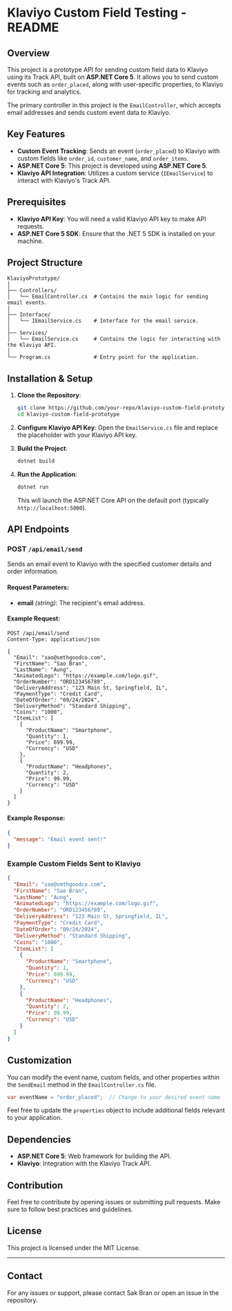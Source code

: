 # Klaviyo Custom Field Testing - README

## Overview
This project is a prototype API for sending custom field data to Klaviyo using its Track API, built on **ASP.NET Core 5**. It allows you to send custom events such as `order_placed`, along with user-specific properties, to Klaviyo for tracking and analytics.

The primary controller in this project is the `EmailController`, which accepts email addresses and sends custom event data to Klaviyo.

## Key Features
- **Custom Event Tracking**: Sends an event (`order_placed`) to Klaviyo with custom fields like `order_id`, `customer_name`, and `order_items`.
- **ASP.NET Core 5**: This project is developed using **ASP.NET Core 5**.
- **Klaviyo API Integration**: Utilizes a custom service (`IEmailService`) to interact with Klaviyo's Track API.

## Prerequisites
- **Klaviyo API Key**: You will need a valid Klaviyo API key to make API requests.
- **ASP.NET Core 5 SDK**: Ensure that the .NET 5 SDK is installed on your machine.

## Project Structure

```
KlaviyoPrototype/
│
├── Controllers/
│   └── EmailController.cs  # Contains the main logic for sending email events.
│
├── Interface/
│   └── IEmailService.cs    # Interface for the email service.
│
├── Services/
│   └── EmailService.cs     # Contains the logic for interacting with the Klaviyo API.
│
└── Program.cs              # Entry point for the application.
```

## Installation & Setup

1. **Clone the Repository**:
   ```bash
   git clone https://github.com/your-repo/klaviyo-custom-field-prototype.git
   cd klaviyo-custom-field-prototype
   ```

2. **Configure Klaviyo API Key**:
   Open the `EmailService.cs` file and replace the placeholder with your Klaviyo API key.

3. **Build the Project**:
   ```bash
   dotnet build
   ```

4. **Run the Application**:
   ```bash
   dotnet run
   ```

   This will launch the ASP.NET Core API on the default port (typically `http://localhost:5000`).

## API Endpoints

### POST `/api/email/send`
Sends an email event to Klaviyo with the specified customer details and order information.

#### Request Parameters:
- **email** *(string)*: The recipient's email address.

#### Example Request:
```http
POST /api/email/send
Content-Type: application/json

{
  "Email": "sao@smthgoodco.com",
  "FirstName": "Sao Bran",
  "LastName": "Aung",
  "AnimatedLogo": "https://example.com/logo.gif",
  "OrderNumber": "ORD123456789",
  "DeliveryAddress": "123 Main St, Springfield, IL",
  "PaymentType": "Credit Card",
  "DateOfOrder": "09/24/2024",
  "DeliveryMethod": "Standard Shipping",
  "Coins": "1000",
  "ItemList": [
    {
      "ProductName": "Smartphone",
      "Quantity": 1,
      "Price": 699.99,
      "Currency": "USD"
    },
    {
      "ProductName": "Headphones",
      "Quantity": 2,
      "Price": 99.99,
      "Currency": "USD"
    }
  ]
}
```

#### Example Response:
```json
{
  "message": "Email event sent!"
}
```

### Example Custom Fields Sent to Klaviyo
```json
{
  "Email": "sao@smthgoodco.com",
  "FirstName": "Sao Bran",
  "LastName": "Aung",
  "AnimatedLogo": "https://example.com/logo.gif",
  "OrderNumber": "ORD123456789",
  "DeliveryAddress": "123 Main St, Springfield, IL",
  "PaymentType": "Credit Card",
  "DateOfOrder": "09/24/2024",
  "DeliveryMethod": "Standard Shipping",
  "Coins": "1000",
  "ItemList": [
    {
      "ProductName": "Smartphone",
      "Quantity": 1,
      "Price": 699.99,
      "Currency": "USD"
    },
    {
      "ProductName": "Headphones",
      "Quantity": 2,
      "Price": 99.99,
      "Currency": "USD"
    }
  ]
}
```

## Customization
You can modify the event name, custom fields, and other properties within the `SendEmail` method in the `EmailController.cs` file.

```csharp
var eventName = "order_placed";  // Change to your desired event name
```

Feel free to update the `properties` object to include additional fields relevant to your application.

## Dependencies
- **ASP.NET Core 5**: Web framework for building the API.
- **Klaviyo**: Integration with the Klaviyo Track API.

## Contribution
Feel free to contribute by opening issues or submitting pull requests. Make sure to follow best practices and guidelines.

## License
This project is licensed under the MIT License.

---

## Contact
For any issues or support, please contact Sak Bran or open an issue in the repository.
